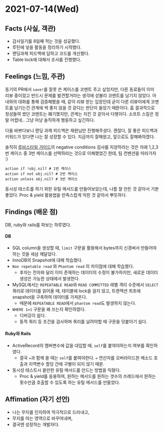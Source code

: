 # 2021-07-14\(Wed\)

## Facts \(사실, 객관\)

* 감사일기를 8일째 적는 것을 성공했다.
* 루틴에 넣을 활동을 정리하기 시작했다.
* 랜딩과제 피드백에 답하고 코드를 개선했다.
* Table lock에 대해서 조사를 진행했다.

## Feelings \(느낌, 주관\)

동기의 PR에서 `save!`를 잘못 쓴 케이스를 코멘트 주고 싶었지만, 다른 동료들이 이미 리뷰 중이었고 반드시 문제를 발견할거라는 생각에 섣불리 코멘트를 남기지 않았다. 아내와의 대화를 통해 검증해봤을 때, 같이 리뷰 받는 입장인데 굳이 다른 리뷰이에게 코멘트를 남기는건 관계에 썩 좋지 않을 것 같다는 판단이 들었기 때문이다. 흠 결과적으로 정성들여 썼던 코멘트는 폐기했지만, 관계는 지킨 것 같아서 다행이다. 소프트 스킬은 정말 어렵네.. 그냥 마냥 솔직하게 행동하고 싶긴하다.

다들 바쁘다보니 랜딩 과제 피드백은 재원님만 진행해주셨다. 괜찮다, 질 좋은 피드백과 키워드가 있다면 나는 잘 성장할 수 있다. 지금까지 잘해왔고, 앞으로도 잘해봐야겠다.

솔직히 [루비스타일 가이드](https://github.com/rubocop/ruby-style-guide#if-vs-unless)의 negative conditions 검사를 지양하라는 것은 아래 1,2,3번 케이스 중 3번 케이스를 선택하라는 것으로 이해했었긴 한데,  팀 컨벤션을 따라가자 :\)

```text
action if !obj.nil? # 1번 케이스
action if not obj.nil? # 2번 케이스
action unless obj.nil? # 3번 케이스
```

동시성 테스트를 하기 위한 유틸 메서드를 만들어보았는데, 나름 잘 만든 것 같아서 기분좋았다. Proc & yield 활용법을 만족스럽게 익힌 것 같아서 뿌듯하다.

## Findings \(배운 점\)

DB, ruby와 rails를 파보는 하루였다.

#### DB

* SQL column을 생성할 때, `limit` 구문을 활용해서 bytes까지 신경써서 만들어야하는 것을 새삼 깨달았다.
* InnoDB의 Snapshot에 대해 학습했다.
* `Non repetable read` 와 `Phantom read` 의 차이점에 대해 학습했다.
  * 후자는 전자와 달리 이미 존재하는 데이터의 수정이 불가하지만, 새로운 데이터 생성은 가능한 상태에서 발생한다.
* MySQL에서는 `REPEATABLE READ`와 `READ COMMITTED` 레벨 격리 수준에서 `SELECT` 쿼리로 데이터를 읽어올 때, 테이블에 lock을 걸지 않고, 트랜잭션 최초에 snapshot을 구축하여 데이터를 가져온다.
  * 때문에 `REPEATABLE READ`에서 `phantom read`도 발생하지 않는다.
* `WHERE 1=1` 구문을 왜 쓰는지 확인하였다.
  * 디버깅이 쉽다.
  * 동적 쿼리 등 조건을 검사하며 쿼리를 날려야할 때 구문을 덧붙이기 쉽다.

#### Ruby와 Rails

* ActiveRecord의 멤버변수에 값을 대입할 때, `self`를 붙여야하는지 여부를 확인하였다.
  * 결국 `=`과 함께 쓸 때는 `self`를 붙여야한다. `=` 연산자를 오버라이드한 메소드 호출과 지역변수 할당 간에 구별이 되지 않기 때문.
* 동시성 테스트시 쓸만한 유틸 메서드를 만드는 방법을 익혔다.
  * Proc & yield를 응용하여, 원하는 메서드를 원하는 갯수의 쓰레드에서 원하는 횟수만큼 호출할 수 있도록 하는 유틸 메서드를 만들었다.

## Affimation \(자기 선언\)

* 나는 무지를 인지하여 적극적으로 드러내고,
* 무지를 아는 영역으로 바꾸어내며,
* 결국엔 성장하는 개발자다.

